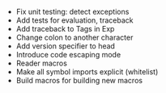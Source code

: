 - Fix unit testing: detect exceptions
- Add tests for evaluation, traceback
- Add traceback to Tags in Exp
- Change colon to another character
- Add version specifier to head
- Introduce code escaping mode
- Reader macros
- Make all symbol imports explicit (whitelist)
- Build macros for building new macros
